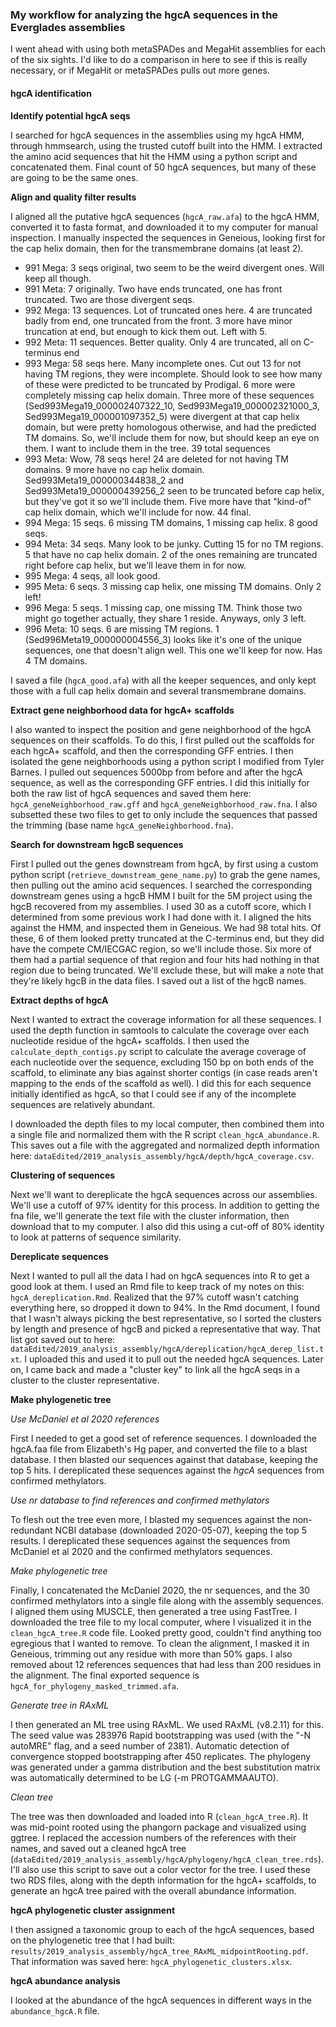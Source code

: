 ### My workflow for analyzing the hgcA sequences in the Everglades assemblies

I went ahead with using both metaSPADes and MegaHit assemblies for each of the six sights.
I'd like to do a comparison in here to see if this is really necessary, or if MegaHit or metaSPADes pulls out more genes.

#### hgcA identification


**Identify potential hgcA seqs**

I searched for hgcA sequences in the assemblies using my hgcA HMM, through hmmsearch, using the trusted cutoff built into the HMM.
I extracted the amino acid sequences that hit the HMM using a python script and concatenated them.
Final count of 50 hgcA sequences, but many of these are going to be the same ones.

**Align and quality filter results**

I aligned all the putative hgcA sequences (`hgcA_raw.afa`) to the hgcA HMM, converted it to fasta format, and downloaded it to my computer for manual inspection.
I manually inspected the sequences in Geneious, looking first for the cap helix domain, then for the transmembrane domains (at least 2).
- 991 Mega: 3 seqs original, two seem to be the weird divergent ones. Will keep all though.
- 991 Meta: 7 originally. Two have ends truncated, one has front truncated. Two are those divergent seqs.
- 992 Mega: 13 sequences. Lot of truncated ones here. 4 are truncated badly from end, one truncated from the front. 3 more have minor truncation at end, but enough to kick them out. Left with 5.
- 992 Meta: 11 sequences. Better quality. Only 4 are truncated, all on C-terminus end
- 993 Mega: 58 seqs here. Many incomplete ones. Cut out 13 for not having TM regions, they were incomplete. Should look to see how many of these were predicted to be truncated by Prodigal. 6 more were completely missing cap helix domain. Three more of these sequences (Sed993Mega19_000002407322_10, Sed993Mega19_000002321000_3, Sed993Mega19_000001097352_5) were divergent at that cap helix domain, but were pretty homologous otherwise, and had the predicted TM domains. So, we'll include them for now, but should keep an eye on them. I want to include them in the tree. 39 total sequences
- 993 Meta: Wow, 78 seqs here! 24 are deleted for not having TM domains. 9 more have no cap helix domain. Sed993Meta19_000000344838_2 and Sed993Meta19_000000439256_2 seen to be truncated before cap helix, but they've got it so we'll include them. Five more have that "kind-of" cap helix domain, which we'll include for now. 44 final.
- 994 Mega: 15 seqs. 6 missing TM domains, 1 missing cap helix. 8 good seqs.
- 994 Meta: 34 seqs. Many look to be junky. Cutting 15 for no TM regions. 5 that have no cap helix domain. 2 of the ones remaining are truncated right before cap helix, but we'll leave them in for now.
- 995 Mega: 4 seqs, all look good.
- 995 Meta: 6 seqs. 3 missing cap helix, one missing TM domains. Only 2 left!
- 996 Mega: 5 seqs. 1 missing cap, one missing TM. Think those two might go together actually, they share 1 reside. Anyways, only 3 left.
- 996 Meta: 10 seqs. 6 are missing TM regions. 1 (Sed996Meta19_000000004556_3) looks like it's one of the unique sequences, one that doesn't align well. This one we'll keep for now. Has 4 TM domains.

I saved a file (`hgcA_good.afa`) with all the keeper sequences, and only kept those with a full cap helix domain and several transmembrane domains.



**Extract gene neighborhood data for hgcA+ scaffolds**

I also wanted to inspect the position and gene neighborhood of the hgcA sequences on their scaffolds.
To do this, I first pulled out the scaffolds for each hgcA+ scaffold, and then the corresponding GFF entries.
I then isolated the gene neighborhoods using a python script I modified from Tyler Barnes.
I pulled out sequences 5000bp from before and after the hgcA sequence, as well as the corresponding GFF entries.
I did this initially for both the raw list of hgcA sequences and saved them here: `hgcA_geneNeighborhood_raw.gff` and `hgcA_geneNeighborhood_raw.fna`.
I also subsetted these two files to get to only include the sequences that passed the trimming (base name `hgcA_geneNeighborhood.fna`).



**Search for downstream hgcB sequences**

First I pulled out the genes downstream from hgcA, by first using a custom python script (`retrieve_downstream_gene_name.py`) to grab the gene names, then pulling out the amino acid sequences.
I searched the corresponding downstream genes using a hgcB HMM I built for the 5M project using the hgcB recovered from my assemblies.
I used 30 as a cutoff score, which I determined from some previous work I had done with it.
I aligned the hits against the HMM, and inspected them in Geneious.
We had 98 total hits.
Of these, 6 of them looked pretty truncated at the C-terminus end, but they did have the compete CM/IECGAC region, so we'll include those.
Six more of them had a partial sequence of that region and four hits had nothing in that region due to being truncated.
We'll exclude these, but will make a note that they're likely hgcB in the data files.
I saved out a list of the hgcB names.


**Extract depths of hgcA**

Next I wanted to extract the coverage information for all these sequences.
I used the depth function in samtools to calculate the coverage over each nucleotide residue of the hgcA+ scaffolds.
I then used the `calculate_depth_contigs.py` script to calculate the average coverage of each nucleotide over the sequence, excluding 150 bp on both ends of the scaffold, to eliminate any bias against shorter contigs (in case reads aren't mapping to the ends of the scaffold as well).
I did this for each sequence initially identified as hgcA, so that I could see if any of the incomplete sequences are relatively abundant.

I downloaded the depth files to my local computer, then combined them into a single file and normalized them with the R script `clean_hgcA_abundance.R`.
This saves out a file with the aggregated and normalized depth information here: `dataEdited/2019_analysis_assembly/hgcA/depth/hgcA_coverage.csv`.



**Clustering of sequences**

Next we'll want to dereplicate the hgcA sequences across our assemblies.
We'll use a cutoff of 97% identity for this process.
In addition to getting the fna file, we'll generate the text file with the cluster information, then download that to my computer.
I also did this using a cut-off of 80% identity to look at patterns of sequence similarity.

**Dereplicate sequences**

Next I wanted to pull all the data I had on hgcA sequences into R to get a good look at them.
I used an Rmd file to keep track of my notes on this: `hgcA_dereplication.Rmd`.
Realized that the 97% cutoff wasn't catching everything here, so dropped it down to 94%.
In the Rmd document, I found that I wasn't always picking the best representative, so I sorted the clusters by length and presence of hgcB and picked a representative that way.
That list got saved out to here: `dataEdited/2019_analysis_assembly/hgcA/dereplication/hgcA_derep_list.txt`.
I uploaded this and used it to pull out the needed hgcA sequences.
Later on, I came back and made a "cluster key" to link all the hgcA seqs in a cluster to the cluster representative.


**Make phylogenetic tree**

*Use McDaniel et al 2020 references*

First I needed to get a good set of reference sequences.
I downloaded the hgcA.faa file from Elizabeth's Hg paper, and converted the file to a blast database.
I then blasted our sequences against that database, keeping the top 5 hits.
I dereplicated these sequences against the *hgcA* sequences from confirmed methylators.

*Use nr database to find references and confirmed methylators*

To flesh out the tree even more, I blasted my sequences against the non-redundant NCBI database (downloaded 2020-05-07), keeping the top 5 results.
I dereplicated these sequences against the sequences from McDaniel et al 2020 and the confirmed methylators sequences.

*Make phylogenetic tree*

Finally, I concatenated the McDaniel 2020, the nr sequences, and the 30 confirmed methylators into a single file along with the assembly sequences.
I aligned them using MUSCLE, then generated a tree using FastTree.
I downloaded the tree file to my local computer, where I visualized it in the `clean_hgcA_tree.R` code file.
Looked pretty good, couldn't find anything too egregious that I wanted to remove.
To clean the alignment, I masked it in Geneious, trimming out any residue with more than 50% gaps.
I also removed about 12 references sequences that had less than 200 residues in the alignment.
The final exported sequence is `hgcA_for_phylogeny_masked_trimmed.afa`.

*Generate tree in RAxML*

I then generated an ML tree using RAxML.
We used RAxML (v8.2.11) for this.
The seed value was 283976
Rapid bootstrapping was used (with the "-N autoMRE" flag, and a seed number of 2381).
Automatic detection of convergence stopped bootstrapping after 450 replicates.
The phylogeny was generated under a gamma distribution and the best substitution matrix was automatically determined to be LG (-m PROTGAMMAAUTO).

*Clean tree*

The tree was then downloaded and loaded into R (`clean_hgcA_tree.R`).
It was mid-point rooted using the phangorn package and visualized using ggtree.
I replaced the accession numbers of the references with their names, and saved out a cleaned hgcA tree (`dataEdited/2019_analysis_assembly/hgcA/phylogeny/hgcA_clean_tree.rds`).
I'll also use this script to save out a color vector for the tree.
I used these two RDS files, along with the depth information for the hgcA+ scaffolds, to generate an hgcA tree paired with the overall abundance information.


**hgcA phylogenetic cluster assignment**

I then assigned a taxonomic group to each of the hgcA sequences, based on the phylogenetic tree that I had built: `results/2019_analysis_assembly/hgcA_tree_RAxML_midpointRooting.pdf`.
That information was saved here: `hgcA_phylogenetic_clusters.xlsx`.


**hgcA abundance analysis**

I looked at the abundance of the hgcA sequences in different ways in the `abundance_hgcA.R` file.
